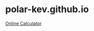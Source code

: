 # polar-kev.github.io

<p><a href="https://polar-kev.github.io/calculator.html" target="_blank"> Online Calculator </a></p>
